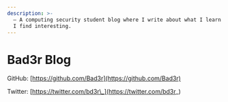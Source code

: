 ```yaml
---
description: >-
  — A computing security student blog where I write about what I learn and what
  I find interesting.
---
```


# Bad3r Blog

GitHub: [https://github.com/Bad3r](https://github.com/Bad3r)

Twitter: [https://twitter.com/bd3r\_](https://twitter.com/bd3r_)

